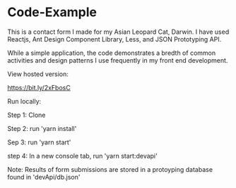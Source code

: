 # Code-Example

This is a contact form I made for my Asian Leopard Cat, Darwin. I have used Reactjs, Ant Design Component Library, Less, and JSON Prototyping API.

While a simple application, the code demonstrates a bredth of common activities and design patterns I use frequently in my front end development.

View hosted version:

https://bit.ly/2xFbosC

Run locally:

Step 1: Clone

Step 2: run 'yarn install'

Sep 3: run 'yarn start'

step 4: In a new console tab, run 'yarn start:devapi'


Note: Results of form submissions are stored in a protoyping database found in 'devApi/db.json'

